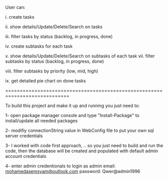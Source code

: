 User can: 

i.    create tasks 

ii.   show details/Update/Delete/Search on tasks

iii.  filter tasks by status (backlog, in progress, done) 

iv.  create subtasks for each task 

v. show details/Update/Delete/Search on subtasks of each task vii.  filter subtasks by status (backlog, in progress, done) 

viii. filter subtasks by priority (low, mid, high) 

ix.  get detailed pie chart on done tasks 

============================================================================

To build this project and make it up and running you just need to:

1- open package manager console and type "Install-Package" to install/update all needed packages

2- modifiy connectionString value in WebConfig file to put your own sql server credentials

3- I worked with code first approach, .. so you just need to build and run the code, then the database will be created and populated with default admin account credentials

4- enter admin credentionals to login as admin
                                                email: mohamedasemsyam@outlook.com
                                                password: Qwer@admin1996

